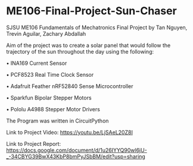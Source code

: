# ME106-Final-Project-Sun-Chaser

SJSU ME106 Fundamentals of Mechatronics Final Project by Tan Nguyen, Trevin Aguilar, Zachary Abdallah

Aim of the project was to create a solar panel that would follow the trajectory of the sun throughout the day using the following:


• INA169 Current Sensor

• PCF8523 Real Time Clock Sensor

• Adafruit Feather nRF52840 Sense Microcontroller

• Sparkfun Bipolar Stepper Motors 

• Pololu A4988 Stepper Motor Drivers


The Program was written in CircuitPython

Link to Project Video: https://youtu.be/LjSAeL20Z8I

Link to Project Report: https://docs.google.com/document/d/1u26IYYQ90wl6jU-_-34CBYG39BwX43KbP8bmPyJSbBM/edit?usp=sharing
